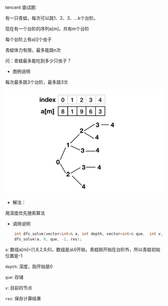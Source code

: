 
tencent 面试题:

有一只青蛙，每次可以跳1、2、3、...k个台阶。

现在有一个台阶的序列a[m]，共有m个台阶

每个台阶上有a[i]个虫子

青蛙体力有限，最多能跳n次

问：青蛙最多能吃到多少只虫子？

+ 图例说明

每次最多跳3个台阶，最多跳3次

![IMAGE](../_imgs/1.png)

+ 解法：

用深度优先搜索算法

+ 调用说明


```c++
    int dfs_solve(vector<int>& a, int depth, vector<int>& que,  int v, int& res);
    dfs_solve(a, 0, que, -1, res);
```

`a`: 数组a[m]=[1,8,2,9,6]，数组是从0开始，青蛙刚开始在台阶外，所以青蛙初始位置是-1

`depth`: 深度，刚开始是0

`que`: 存储

`v`: 目前的节点

`res`: 保存计算结果




